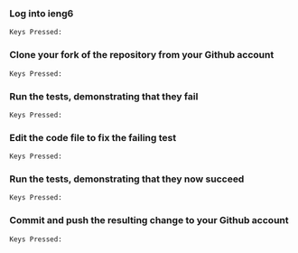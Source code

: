 ### Log into ieng6
```
Keys Pressed: 
```
### Clone your fork of the repository from your Github account
```
Keys Pressed: 
```
### Run the tests, demonstrating that they fail
```
Keys Pressed: 
```
### Edit the code file to fix the failing test
```
Keys Pressed: 
```
### Run the tests, demonstrating that they now succeed
```
Keys Pressed: 
```
### Commit and push the resulting change to your Github account
```
Keys Pressed: 
```
